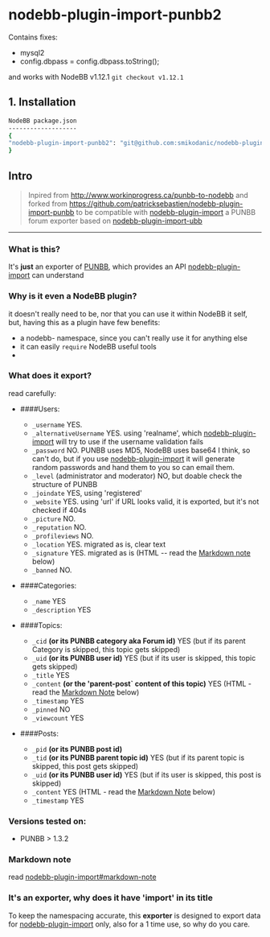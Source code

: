 nodebb-plugin-import-punbb2
==========================
Contains fixes:
- mysql2
- config.dbpass = config.dbpass.toString();

and works with NodeBB v1.12.1  ```git checkout v1.12.1```

## 1. Installation
```bash
NodeBB package.json
-------------------
{
"nodebb-plugin-import-punbb2": "git@github.com:smikodanic/nodebb-plugin-import-punbb2.git"
}

```


## Intro

> Inpired from http://www.workinprogress.ca/punbb-to-nodebb and forked from https://github.com/patricksebastien/nodebb-plugin-import-punbb to be compatible with [nodebb-plugin-import](https://github.com/akhoury/nodebb-plugin-import) a PUNBB forum exporter based on [nodebb-plugin-import-ubb](https://github.com/akhoury/nodebb-plugin-import-ubb)


--------------------------


### What is this?

It's __just__ an exporter of [PUNBB](http://punbb.informer.com/), which provides an API [nodebb-plugin-import](https://github.com/akhoury/nodebb-plugin-import) can understand


### Why is it even a NodeBB plugin?

it doesn't really need to be, nor that you can use it within NodeBB it self, but, having this as a plugin have few benefits:
* a nodebb- namespace, since you can't really use it for anything else
* it can easily `require` NodeBB useful tools
* 

### What does it export?
read carefully:

- ####Users:
    * `_username` YES.
    * `_alternativeUsername` YES. using 'realname', which [nodebb-plugin-import](https://github.com/akhoury/nodebb-plugin-import) will try to use if the username validation fails
    * `_password` NO. PUNBB uses MD5, NodeBB uses base64 I think, so can't do, but if you use [nodebb-plugin-import](https://github.com/akhoury/nodebb-plugin-import) it will generate random passwords and hand them to you so can email them.
    * `_level` (administrator and moderator) NO, but doable check the structure of PUNBB
    * `_joindate` YES, using 'registered'
    * `_website` YES. using 'url' if URL looks valid, it is exported, but it's not checked if 404s
    * `_picture` NO.
    * `_reputation` NO.
    * `_profileviews` NO.
    * `_location` YES. migrated as is, clear text
    * `_signature` YES. migrated as is (HTML -- read the [Markdown note](#markdown-note) below)
    * `_banned` NO.

- ####Categories:
    * `_name` YES
    * `_description` YES

- ####Topics:
    * `_cid` __(or its PUNBB category aka Forum id)__ YES (but if its parent Category is skipped, this topic gets skipped)
    * `_uid` __(or its PUNBB user id)__ YES (but if its user is skipped, this topic gets skipped)
    * `_title` YES
    * `_content` __(or the 'parent-post` content of this topic)__ YES (HTML - read the [Markdown Note](#markdown-note) below)
    * `_timestamp` YES
    * `_pinned` NO
    * `_viewcount` YES

- ####Posts:
    * `_pid` __(or its PUNBB post id)__
    * `_tid` __(or its PUNBB parent topic id)__ YES (but if its parent topic is skipped, this post gets skipped)
    * `_uid` __(or its PUNBB user id)__ YES (but if its user is skipped, this post is skipped)
    * `_content` YES (HTML - read the [Markdown Note](#markdown-note) below)
    * `_timestamp` YES

### Versions tested on:
  - PUNBB > 1.3.2

### Markdown note

read [nodebb-plugin-import#markdown-note](https://github.com/akhoury/nodebb-plugin-import#markdown-note)

### It's an exporter, why does it have 'import' in its title

To keep the namespacing accurate, this __exporter__ is designed to export data for [nodebb-plugin-import](https://github.com/akhoury/nodebb-plugin-import) only, also for a 1 time use, so why do you care.

